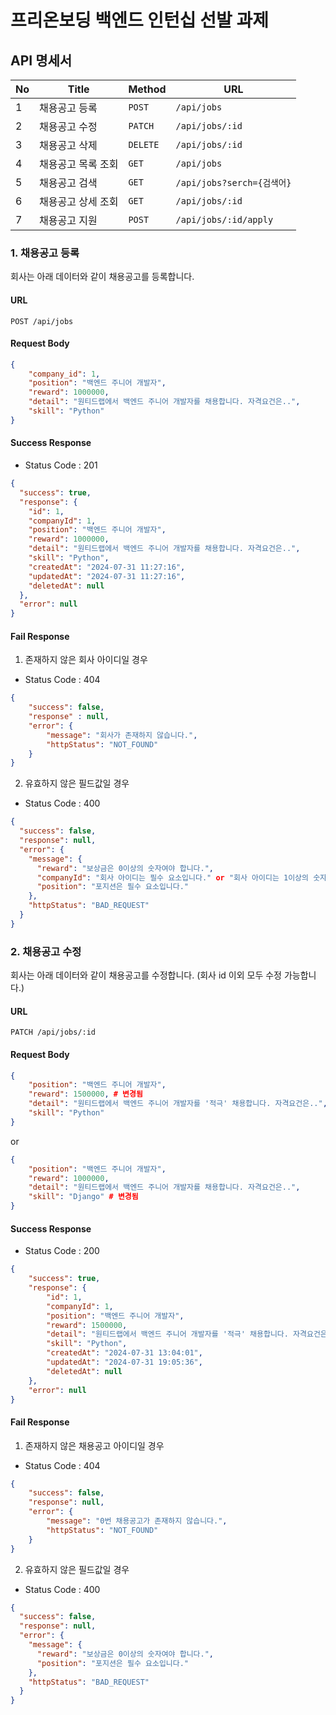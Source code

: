 # 프리온보딩 백엔드 인턴십 선발 과제

## API 명세서 

| No | Title      | Method   | URL                     | 
|----|------------|----------|-------------------------|
| 1  | 채용공고 등록    | `POST`   | `/api/jobs`             | 
| 2  | 채용공고 수정    | `PATCH`  | `/api/jobs/:id`         |   
| 3  | 채용공고 삭제    | `DELETE` | `/api/jobs/:id`         |    
| 4  | 채용공고 목록 조회 | `GET`    | `/api/jobs`             |    
| 5  | 채용공고 검색    | `GET`    | `/api/jobs?serch={검색어}` |    
| 6  | 채용공고 상세 조회 | `GET`    | `/api/jobs/:id`         |     
| 7  | 채용공고 지원    | `POST`   | `/api/jobs/:id/apply`   | 

### 1. 채용공고 등록

회사는 아래 데이터와 같이 채용공고를 등록합니다.

#### URL
```
POST /api/jobs
```

#### Request Body
```json
{
    "company_id": 1,
    "position": "백엔드 주니어 개발자",
    "reward": 1000000,
    "detail": "원티드랩에서 백엔드 주니어 개발자를 채용합니다. 자격요건은..",
    "skill": "Python"
}
```
#### Success Response
- Status Code : 201
```json
{
  "success": true,
  "response": {
    "id": 1,
    "companyId": 1,
    "position": "백엔드 주니어 개발자",
    "reward": 1000000,
    "detail": "원티드랩에서 백엔드 주니어 개발자를 채용합니다. 자격요건은..",
    "skill": "Python",
    "createdAt": "2024-07-31 11:27:16",
    "updatedAt": "2024-07-31 11:27:16",
    "deletedAt": null
  },
  "error": null
}
```

#### Fail Response

1. 존재하지 않은 회사 아이디일 경우 
- Status Code : 404
```json
{
    "success": false,
    "response" : null,
    "error": {
        "message": "회사가 존재하지 않습니다.",
        "httpStatus": "NOT_FOUND"
    }
}
```

2. 유효하지 않은 필드값일 경우
- Status Code : 400

```json
{
  "success": false,
  "response": null,
  "error": {
    "message": {
      "reward": "보상금은 0이상의 숫자여야 합니다.",
      "companyId": "회사 아이디는 필수 요소입니다." or "회사 아이디는 1이상의 숫자여야 합니다.",
      "position": "포지션은 필수 요소입니다."
    },
    "httpStatus": "BAD_REQUEST"
  }
}
```

### 2. 채용공고 수정

회사는 아래 데이터와 같이 채용공고를 수정합니다.
(회사 id 이외 모두 수정 가능합니다.)

#### URL
```
PATCH /api/jobs/:id
```

#### Request Body
```json
{
    "position": "백엔드 주니어 개발자",
    "reward": 1500000, # 변경됨
    "detail": "원티드랩에서 백엔드 주니어 개발자를 '적극' 채용합니다. 자격요건은..", # 변경됨
    "skill": "Python"
}
```
or
```json
{
    "position": "백엔드 주니어 개발자",
    "reward": 1000000,
    "detail": "원티드랩에서 백엔드 주니어 개발자를 채용합니다. 자격요건은..",
    "skill": "Django" # 변경됨
}
```

#### Success Response

- Status Code : 200
```json
{
    "success": true,
    "response": {
        "id": 1,
        "companyId": 1,
        "position": "백엔드 주니어 개발자",
        "reward": 1500000,
        "detail": "원티드랩에서 백엔드 주니어 개발자를 '적극' 채용합니다. 자격요건은..",
        "skill": "Python",
        "createdAt": "2024-07-31 13:04:01",
        "updatedAt": "2024-07-31 19:05:36",
        "deletedAt": null
    },
    "error": null
}
```

#### Fail Response

1. 존재하지 않은 채용공고 아이디일 경우 
- Status Code : 404
```json
{
    "success": false,
    "response": null,
    "error": {
        "message": "0번 채용공고가 존재하지 않습니다.",
        "httpStatus": "NOT_FOUND"
    }
}
```

2. 유효하지 않은 필드값일 경우
- Status Code : 400
```json
{
  "success": false,
  "response": null,
  "error": {
    "message": {
      "reward": "보상금은 0이상의 숫자여야 합니다.",
      "position": "포지션은 필수 요소입니다."
    },
    "httpStatus": "BAD_REQUEST"
  }
}
```